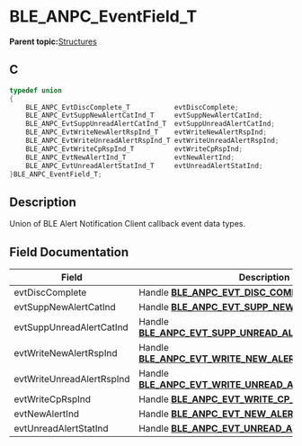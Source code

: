 # BLE\_ANPC\_EventField\_T

**Parent topic:**[Structures](GUID-4E49A4DF-FDD3-40FC-801F-BF51C85F516A.md)

## C

```c
typedef union
{
    BLE_ANPC_EvtDiscComplete_T           evtDiscComplete;
    BLE_ANPC_EvtSuppNewAlertCatInd_T     evtSuppNewAlertCatInd;
    BLE_ANPC_EvtSuppUnreadAlertCatInd_T  evtSuppUnreadAlertCatInd;
    BLE_ANPC_EvtWriteNewAlertRspInd_T    evtWriteNewAlertRspInd;
    BLE_ANPC_EvtWriteUnreadAlertRspInd_T evtWriteUnreadAlertRspInd;
    BLE_ANPC_EvtWriteCpRspInd_T          evtWriteCpRspInd;
    BLE_ANPC_EvtNewAlertInd_T            evtNewAlertInd;
    BLE_ANPC_EvtUnreadAlertStatInd_T     evtUnreadAlertStatInd;
}BLE_ANPC_EventField_T;
```

## Description

Union of BLE Alert Notification Client callback event data types.

## Field Documentation

|Field|Description|
|-----|-----------|
|evtDiscComplete|Handle **[BLE\_ANPC\_EVT\_DISC\_COMPLETE\_IND](GUID-6B001FFC-2FB3-4121-BBE3-7C382205F26C.md)**.|
|evtSuppNewAlertCatInd|Handle **[BLE\_ANPC\_EVT\_SUPP\_NEW\_ALERT\_CAT\_IND](GUID-6B001FFC-2FB3-4121-BBE3-7C382205F26C.md)**.|
|evtSuppUnreadAlertCatInd|Handle **[BLE\_ANPC\_EVT\_SUPP\_UNREAD\_ALERT\_STAT\_CAT\_IND](GUID-6B001FFC-2FB3-4121-BBE3-7C382205F26C.md)**.|
|evtWriteNewAlertRspInd|Handle **[BLE\_ANPC\_EVT\_WRITE\_NEW\_ALERT\_NTFY\_RSP\_IND](GUID-6B001FFC-2FB3-4121-BBE3-7C382205F26C.md)**.|
|evtWriteUnreadAlertRspInd|Handle **[BLE\_ANPC\_EVT\_WRITE\_UNREAD\_ALERT\_NTFY\_RSP\_IND](GUID-6B001FFC-2FB3-4121-BBE3-7C382205F26C.md)**.|
|evtWriteCpRspInd|Handle **[BLE\_ANPC\_EVT\_WRITE\_CP\_RSP\_IND](GUID-6B001FFC-2FB3-4121-BBE3-7C382205F26C.md)**.|
|evtNewAlertInd|Handle **[BLE\_ANPC\_EVT\_NEW\_ALERT\_IND](GUID-6B001FFC-2FB3-4121-BBE3-7C382205F26C.md)**.|
|evtUnreadAlertStatInd|Handle **[BLE\_ANPC\_EVT\_UNREAD\_ALERT\_STAT\_IND](GUID-6B001FFC-2FB3-4121-BBE3-7C382205F26C.md)**.|

